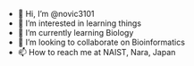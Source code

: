 - 👋 Hi, I’m @novic3101
- 👀 I’m interested in learning things
- 🌱 I’m currently learning Biology
- 💞️ I’m looking to collaborate on Bioinformatics
- 📫 How to reach me at NAIST, Nara, Japan

<!---
novic3101/novic3101 is a ✨ special ✨ repository because its `README.md` (this file) appears on your GitHub profile.
You can click the Preview link to take a look at your changes.
--->
